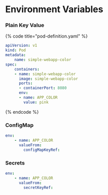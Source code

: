 # Environment Variables

### Plain Key Value

{% code title="pod-definition.yaml" %}
```yaml
apiVersion: v1
kind: Pod
metadata:
    name: simple-webapp-color
spec:
    containers:
    - name: simple-webapp-color
      image: simple-webapp-color
      ports:
      - containerPort: 8080
      env:
      - name: APP_COLOR
        value: pink
```
{% endcode %}

### ConfigMap

```yaml
env:
    - name: APP_COLOR
      valueFrom:
        configMapKeyRef:
```

### Secrets

```yaml
env:
    - name: APP_COLOR
      valueFrom:
        secretKeyRef:
```
